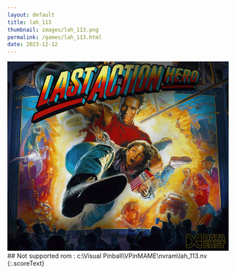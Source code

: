 ```yaml
---
layout: default
title: lah_113
thumbnail: images/lah_113.png
permalink: /games/lah_113.html
date: 2023-12-12
---
```


<img src="../images/lah_113.png" class="gameThumbnail img-fluid mx-auto align-middle">
## Not supported rom : c:\Visual Pinball\VPinMAME\nvram\lah_113.nv
{:.scoreText}


